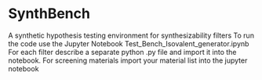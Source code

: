 # SynthBench
A synthetic hypothesis testing environment for synthesizability filters
To run the code use the Jupyter Notebook Test_Bench_Isovalent_generator.ipynb
For each filter describe a separate python .py file and import it into the notebook.
For screening materials import your material list into the jupyter notebook
